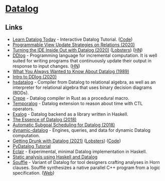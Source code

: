 # [Datalog](https://docs.racket-lang.org/datalog/)

## Links

- [Learn Datalog Today](http://www.learndatalogtoday.org/) - Interactive Datalog Tutorial. ([Code](https://github.com/jonase/learndatalogtoday))
- [Programmable View Update Strategies on Relations (2020)](https://arxiv.org/pdf/1911.05921.pdf)
- [Turning the IDE Inside Out with Datalog (2020)](https://petevilter.me/post/datalog-typechecking/) ([Lobsters](https://lobste.rs/s/mox1k6/turning_ide_inside_out_with_datalog)) ([HN](https://news.ycombinator.com/item?id=23869592))
- [DDlog](https://github.com/vmware/differential-datalog) - Programming language for incremental computation. It is well suited for writing programs that continuously update their output in response to input changes. ([HN](https://news.ycombinator.com/item?id=26514456))
- [What You Always Wanted to Know About Datalog (1989)](https://personal.utdallas.edu/~gupta/courses/acl/papers/datalog-paper.pdf)
- [Intro to DDlog (2020)](https://chasewilson.dev/blog/intro-to-ddlog/)
- [hsdatalog](https://github.com/chessai/hsdatalog) - Compiler from Datalog to relational algebra, as well as an interpreter for relational algebra that uses binary decision diagrams (BDDs).
- [Crepe](https://github.com/ekzhang/crepe) - Datalog compiler in Rust as a procedural macro.
- [Temporalog](https://github.com/madgen/temporalog) - Datalog extension to reason about time with CTL operators.
- [Exalog](https://github.com/madgen/exalog) - Datalog backend as a library written in Haskell.
- [The Essence of Datalog (2018)](https://dodisturb.me/posts/2018-12-25-The-Essence-of-Datalog.html)
- [Automatic Subgoal Scheduling for Datalog (2018)](https://dodisturb.me/posts/2018-10-08-Automatic-Subgoal-Scheduling-for-Datalog.html)
- [dynamic-datalog](https://github.com/frankmcsherry/dynamic-datalog) - Engines, queries, and data for dynamic Datalog computation.
- [Getting Drunk with Datalog (2021)](https://ianthehenry.com/posts/getting-drunk-with-datalog/) ([Lobsters](https://lobste.rs/s/x9kejq/getting_drunk_with_datalog)) ([Code](https://github.com/ianthehenry/mixologician))
- [PyDatalog Tutorial](https://sites.google.com/site/pydatalog/Online-datalog-tutorial)
- [Eclair](https://github.com/luc-tielen/eclair-lang) - Experimental, minimal Datalog implementation in Haskell.
- [Static analysis using Haskell and Datalog](https://luctielen.com/posts/static_analysis_using_haskell_and_datalog/)
- [Souffle](https://github.com/souffle-lang/souffle) - Variant of Datalog for tool designers crafting analyses in Horn clauses. Soufflé synthesizes a native parallel C++ program from a logic specification. ([Web](https://souffle-lang.github.io/))
